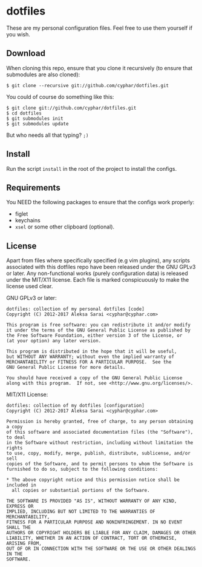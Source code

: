 # dotfiles #
These are my personal configuration files. Feel free to use them yourself if you
wish.

## Download ##
When cloning this repo, ensure that you clone it recursively (to ensure that
submodules are also cloned):

```
$ git clone --recursive git://github.com/cyphar/dotfiles.git
```

You could of course do something like this:

```
$ git clone git://github.com/cyphar/dotfiles.git
$ cd dotfiles
$ git submodules init
$ git submodules update
```

But who needs all that typing? `;)`

## Install ##
Run the script `install` in the root of the project to install the configs.

## Requirements ##
You NEED the following packages to ensure that the configs work properly:

- figlet
- keychains
- `xsel` or some other clipboard (optional).

## License ##
Apart from files where specifically specified (e.g vim plugins), any scripts
associated with this dotfiles repo have been released under the GNU GPLv3 or
later. Any non-functional works (purely configuration data) is released under
the MIT/X11 license. Each file is marked conspicuously to make the license used
clear.

GNU GPLv3 or later:

```
dotfiles: collection of my personal dotfiles [code]
Copyright (C) 2012-2017 Aleksa Sarai <cyphar@cyphar.com>

This program is free software: you can redistribute it and/or modify
it under the terms of the GNU General Public License as published by
the Free Software Foundation, either version 3 of the License, or
(at your option) any later version.

This program is distributed in the hope that it will be useful,
but WITHOUT ANY WARRANTY; without even the implied warranty of
MERCHANTABILITY or FITNESS FOR A PARTICULAR PURPOSE.  See the
GNU General Public License for more details.

You should have received a copy of the GNU General Public License
along with this program.  If not, see <http://www.gnu.org/licenses/>.
```

MIT/X11 License:

```
dotfiles: collection of my dotfiles [configuration]
Copyright (C) 2012-2017 Aleksa Sarai <cyphar@cyphar.com>

Permission is hereby granted, free of charge, to any person obtaining a copy
of this software and associated documentation files (the "Software"), to deal
in the Software without restriction, including without limitation the rights
to use, copy, modify, merge, publish, distribute, sublicense, and/or sell
copies of the Software, and to permit persons to whom the Software is
furnished to do so, subject to the following conditions:

* The above copyright notice and this permission notice shall be included in
  all copies or substantial portions of the Software.

THE SOFTWARE IS PROVIDED "AS IS", WITHOUT WARRANTY OF ANY KIND, EXPRESS OR
IMPLIED, INCLUDING BUT NOT LIMITED TO THE WARRANTIES OF MERCHANTABILITY,
FITNESS FOR A PARTICULAR PURPOSE AND NONINFRINGEMENT. IN NO EVENT SHALL THE
AUTHORS OR COPYRIGHT HOLDERS BE LIABLE FOR ANY CLAIM, DAMAGES OR OTHER
LIABILITY, WHETHER IN AN ACTION OF CONTRACT, TORT OR OTHERWISE, ARISING FROM,
OUT OF OR IN CONNECTION WITH THE SOFTWARE OR THE USE OR OTHER DEALINGS IN THE
SOFTWARE.
```
